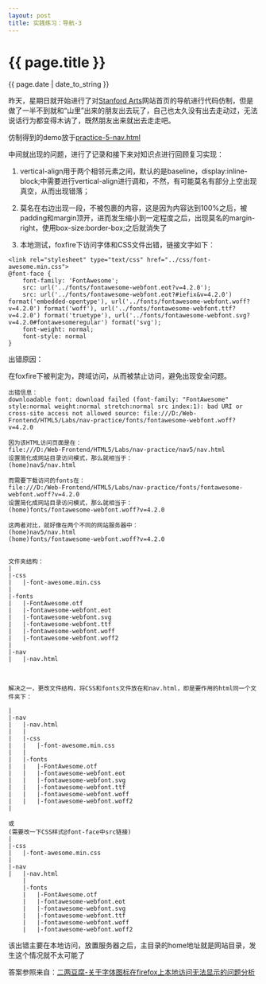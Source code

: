 ```yaml
---
layout: post
title: 实践练习：导航-3
---
```


{{ page.title }}
================
<p class="meta">{{ page.date | date_to_string }}</p>

昨天，星期日就开始进行了对[Stanford Arts](https://arts.stanford.edu/)网站首页的导航进行代码仿制，但是做了一半不到就和“山里”出来的朋友出去玩了，自己也太久没有出去走动过，无法说话行为都变得木讷了，既然朋友出来就出去走走吧。

仿制得到的demo放于[practice-5-nav.html](/demo/nav/practice-5/nav.html)

中间就出现的问题，进行了记录和接下来对知识点进行回顾复习实现：

1. vertical-align用于两个相邻元素之间，默认的是baseline，display:inline-block;中需要进行vertical-align进行调和，不然，有可能莫名有部分上空出现真空，从而出现错落；

2. 莫名在右边出现一段，不被包裹的内容，这是因为内容达到100%之后，被padding和margin顶开，进而发生缩小到一定程度之后，出现莫名的margin-right，使用box-size:border-box;之后就消失了

3. 本地测试，foxfire下访问字体和CSS文件出错，链接文字如下：   
```
<link rel="stylesheet" type="text/css" href="../css/font-awesome.min.css">     
@font-face {
    font-family: 'FontAwesome';
    src: url('../fonts/fontawesome-webfont.eot?v=4.2.0');
    src: url('../fonts/fontawesome-webfont.eot?#iefix&v=4.2.0') format('embedded-opentype'), url('../fonts/fontawesome-webfont.woff?v=4.2.0') format('woff'), url('../fonts/fontawesome-webfont.ttf?v=4.2.0') format('truetype'), url('../fonts/fontawesome-webfont.svg?v=4.2.0#fontawesomeregular') format('svg');
    font-weight: normal;
    font-style: normal
}

```

出错原因：

在foxfire下被判定为，跨域访问，从而被禁止访问，避免出现安全问题。

```
出错信息：
downloadable font: download failed (font-family: "FontAwesome" style:normal weight:normal stretch:normal src index:1): bad URI or cross-site access not allowed source: file:///D:/Web-Frontend/HTML5/Labs/nav-practice/fonts/fontawesome-webfont.woff?v=4.2.0

因为该HTML访问页面是在：    
file:///D:/Web-Frontend/HTML5/Labs/nav-practice/nav5/nav.html
设置简化成网站目录访问模式，那么就相当于：
(home)nav5/nav.html

而需要下载访问的fonts在：
file:///D:/Web-Frontend/HTML5/Labs/nav-practice/fonts/fontawesome-webfont.woff?v=4.2.0
设置简化成网站目录访问模式，那么就相当于：
(home)fonts/fontawesome-webfont.woff?v=4.2.0

这两者对比，就好像在两个不同的网站服务器中：     
(home)nav5/nav.html
(home)fonts/fontawesome-webfont.woff?v=4.2.0


文件夹结构：
|
|-css
|	|-font-awesome.min.css
|
|-fonts
|   |-FontAwesome.otf
|	|-fontawesome-webfont.eot
| 	|-fontawesome-webfont.svg
|	|-fontawesome-webfont.ttf
|	|-fontawesome-webfont.woff
|	|-fontawesome-webfont.woff2
|
|-nav
|	|-nav.html



解决之一，更改文件结构，将CSS和fonts文件放在和nav.html，即是要作用的html同一个文件夹下：

|
|-nav
|	|-nav.html
|	|
|	|-css
|	|	|-font-awesome.min.css
|	|
|	|-fonts
|	|   |-FontAwesome.otf
|	|	|-fontawesome-webfont.eot
|	| 	|-fontawesome-webfont.svg
|	|	|-fontawesome-webfont.ttf
|	|	|-fontawesome-webfont.woff
|	|	|-fontawesome-webfont.woff2
|

或
(需要改一下CSS样式@font-face中src链接)
|
|-css
|	|-font-awesome.min.css
|
|-nav
|	|-nav.html
	|
	|-fonts
	|   |-FontAwesome.otf
	|	|-fontawesome-webfont.eot
	| 	|-fontawesome-webfont.svg
	|	|-fontawesome-webfont.ttf
	|	|-fontawesome-webfont.woff
	|	|-fontawesome-webfont.woff2

```
该出错主要在本地访问，放置服务器之后，主目录的home地址就是网站目录，发生这个情况就不太可能了      

答案参照来自：[二两豆腐-关于字体图标在firefox上本地访问无法显示的问题分析](https://my.oschina.net/u/2457218/blog/782822)



